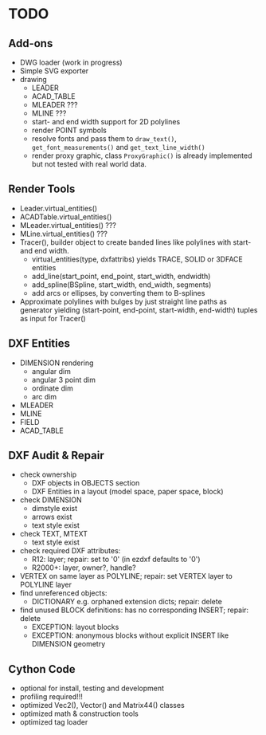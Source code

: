 TODO
====

Add-ons
-------

- DWG loader (work in progress)
- Simple SVG exporter
- drawing
    - LEADER
    - ACAD_TABLE
    - MLEADER ???
    - MLINE ???
    - start- and end width support for 2D polylines
    - render POINT symbols
    - resolve fonts and pass them to `draw_text()`, 
      `get_font_measurements()` and `get_text_line_width()`
    - render proxy graphic, class `ProxyGraphic()` is already 
      implemented but not tested with real world data.

Render Tools
------------

- Leader.virtual_entities()
- ACADTable.virtual_entities()
- MLeader.virtual_entities() ???
- MLine.virtual_entities() ???
- Tracer(), builder object to create banded lines like polylines 
  with start- and end width.
  - virtual_entities(type, dxfattribs) yields TRACE, SOLID or 3DFACE entities
  - add_line(start_point, end_point, start_width, endwidth) 
  - add_spline(BSpline, start_width, end_width, segments)
  - add arcs or ellipses, by converting them to B-splines
- Approximate polylines with bulges by just straight line paths 
  as generator yielding (start-point, end-point, start-width, end-width) 
  tuples as input for Tracer()
  

DXF Entities
------------

- DIMENSION rendering
    - angular dim
    - angular 3 point dim
    - ordinate dim
    - arc dim
- MLEADER
- MLINE
- FIELD
- ACAD_TABLE

DXF Audit & Repair
------------------

- check ownership
    - DXF objects in OBJECTS section
    - DXF Entities in a layout (model space, paper space, block)
- check DIMENSION
    - dimstyle exist
    - arrows exist
    - text style exist
- check TEXT, MTEXT
    - text style exist
- check required DXF attributes:
    - R12: layer; repair: set to '0' (in ezdxf defaults to '0')
    - R2000+: layer, owner?, handle?
- VERTEX on same layer as POLYLINE; repair: set VERTEX layer to POLYLINE layer
- find unreferenced objects:
    - DICTIONARY e.g. orphaned extension dicts; repair: delete
- find unused BLOCK definitions: has no corresponding INSERT; repair: delete
    - EXCEPTION: layout blocks
    - EXCEPTION: anonymous blocks without explicit INSERT like DIMENSION geometry

Cython Code
-----------

- optional for install, testing and development
- profiling required!!!
- optimized Vec2(), Vector() and Matrix44() classes
- optimized math & construction tools
- optimized tag loader
